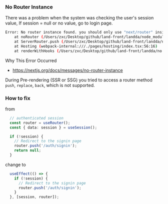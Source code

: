 ### No Router Instance
There was a problem when the system was checking the user's session value, If session = null or no value, go to login page.

```bash
Error: No router instance found. you should only use "next/router" inside the client side of your app. https://nextjs.org/docs/messages/no-router-instance
    at noRouter (/Users/zxc/Desktop/github/land-front/landda/node_modules/.pnpm/next@13.2.1_biqbaboplfbrettd7655fr4n2y/node_modules/next/dist/server/render.js:57:11)
    at ServerRouter.push (/Users/zxc/Desktop/github/land-front/landda/node_modules/.pnpm/next@13.2.1_biqbaboplfbrettd7655fr4n2y/node_modules/next/dist/server/render.js:81:9)
    at Hosting (webpack-internal:///./pages/hosting/index.tsx:56:16)
    at renderWithHooks (/Users/zxc/Desktop/github/land-front/landda/no
```

Why This Error Occurred 
- https://nextjs.org/docs/messages/no-router-instance

During Pre-rendering (SSR or SSG) you tried to access a router method `push`, `replace`, `back`, which is not supported.



### How to fix

from

```ts
  // authenticated session
  const router = useRouter();
  const { data: session } = useSession();

  if (!session) {
    // Redirect to the signin page
    router.push('/auth/signin');
    return null;
  }
```

change to

```ts
  useEffect(() => {
    if (!session) {
      // Redirect to the signin page
      router.push('/auth/signin');
    }
  }, [session, router]);
```